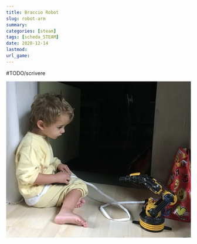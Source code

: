 ```yaml
---
title: Braccio Robot
slug: robot-arm
summary: 
categories: [steam]
tags: [scheda_STEAM]
date: 2020-12-14
lastmod: 
url_game: 
---
```

#TODO/scrivere 

![](img/steam_braccio_robot.webp)


